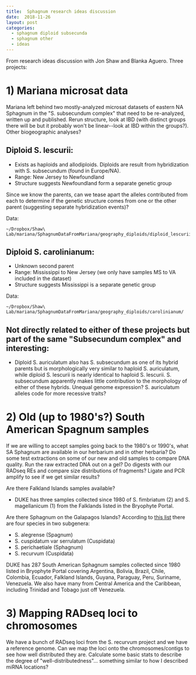 ```yaml
---
title:  Sphagnum research ideas discussion
date:  2018-11-26
layout: post
categories:
  - sphagnum diploid subsecunda
  - sphagnum other
  - ideas
---
```

From research ideas discussion with Jon Shaw and Blanka Aguero. Three projects:

# 1) Mariana microsat data

Mariana left behind two mostly-analyzed microsat datasets of eastern NA Sphagnum in the "S. subsecundum complex" that need to be re-analyzed, written up and published. Rerun structure, look at IBD (with distinct groups there will be but it probably won't be linear--look at IBD within the groups?). Other biogeographic analyses?

## Diploid S. lescurii:
  * Exists as haploids and allodiploids. Diploids are result from hybridization with S. subsecundum (found in Europe/NA).
  * Range: New Jersey to Newfoundland
  * Structure suggests Newfoundland form a separate genetic group

Since we know the parents, can we tease apart the alleles contributed from each to determine if the genetic structure comes from one or the other parent (suggesting separate hybridization events)?

Data:
~~~
~/Dropbox/Shaw\ Lab/mariana/SphagnumDataFromMariana/geography_diploids/diploid_lescurii/
~~~

## Diploid S. carolinianum:
  * Unknown second parent
  * Range: Mississippi to New Jersey (we only have samples MS to VA included in the dataset)
  * Structure suggests Mississippi is a separate genetic group

Data:
~~~
~/Dropbox/Shaw\ Lab/mariana/SphagnumDataFromMariana/geography_diploids/carolinianum/
~~~

## Not directly related to either of these  projects but part of the same "Subsecundum complex" and interesting:
  * Diploid S. auriculatum also has S. subsecundum as one of its hybrid parents but is morphologically very similar to haploid S. auriculatum, while diploid S. lescurii is nearly identical to haploid S. lescurii. S. subsecundum apparently makes little contribution to the morphology of either of these hybrids. Unequal genome expression? S. auriculatum alleles code for more recessive traits?

# 2) Old (up to 1980's?) South American Spagnum samples

If we are willing to accept samples going back to the 1980's or 1990's, what SA Sphagnum are available in our herbarium and in other herbaria? Do some test extractions on some of our new and old samples to compare DNA quality. Run the raw extracted DNA out on a gel? Do digests with our RADseq REs and compare size distributions of fragments? Ligate and PCR amplify to see if we get similar results?

Are there Falkland Islands samples available?
* DUKE has three samples collected since 1980 of S. fimbriatum (2) and S. magellanicum (1) from the Falklands listed in the Bryophyte Portal.

Are there Sphagnum on the Galapagos Islands? According to [this list][1] there are four species in two subgenera:
  * S. alegrense (Spagnum)
  * S. cuspidatum var serrulatum (Cuspidata)
  * S. perichaetiale (Sphagnum)
  * S. recurvum (Cuspidata)

DUKE has 287 South American Sphagnum samples collected since 1980 listed in Bryophyte Portal covering Argentina, Bolivia, Brazil, Chile, Colombia, Ecuador, Falkland Islands, Guyana, Paraguay, Peru, Suriname, Venezuela. We also have many from Central America and the Caribbean, including Trinidad and Tobago just off Venezuela.

# 3) Mapping RADseq loci to chromosomes

We have a bunch of RADseq loci from the S. recurvum project and we have a reference genome. Can we map the loci onto the chromosomes/contigs to see how well distributed they are. Calculate some basic stats to describe the degree of "well-distributedness"... something similar to how I described miRNA locations?

[1]: https://www.darwinfoundation.org/media/pdf/checklist/2012Dec14_Ziemmeck_et_al_Galapagos_Musci_Checklist.pdf
